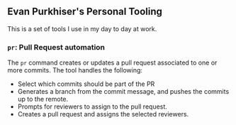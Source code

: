 ## Evan Purkhiser's Personal Tooling

This is a set of tools I use in my day to day at work.

### `pr`: Pull Request automation

The `pr` command creates or updates a pull request associated to
one or more commits. The tool handles the following:

- Select which commits should be part of the PR
- Generates a branch from the commit message, and pushes the
  commits up to the remote.
- Prompts for reviewers to assign to the pull request.
- Creates a pull request and assigns the selected reviewers.

